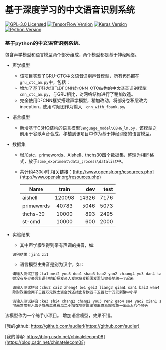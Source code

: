 # 基于深度学习的中文语音识别系统

[![GPL-3.0 Licensed](https://img.shields.io/badge/License-GPL3.0-blue.svg?style=flat)](https://opensource.org/licenses/GPL-3.0) [![TensorFlow Version](https://img.shields.io/badge/Tensorflow-1.4+-blue.svg)](https://www.tensorflow.org/) [![Keras Version](https://img.shields.io/badge/Keras-2.0+-blue.svg)](https://keras.io/) [![Python Version](https://img.shields.io/badge/Python-3.x-blue.svg)](https://www.python.org/) 

### 基于python的中文语音识别系统.
包含声学模型和语言模型两个部分组成，两个模型都是基于神经网络。

- 声学模型
   - 该项目实现了GRU-CTC中文语音识别声音模型，所有代码都在`gru_ctc_am.py`中，包括：
   - 增加了基于科大讯飞DFCNN的CNN-CTC结构的中文语音识别模型`cnn_ctc_am.py`，与GRU相比，对网络结构进行了稍加改造。
   - 完全使用DFCNN框架搭建声学模型，稍加改动，将部分卷积层改为inception，使用时频图作为输入，`cnn_with_fbank.py`。
   
- 语言模型
   - 新增基于CBHG结构的语言模型`language_model\CBHG_lm.py`，该模型之前用于谷歌声音合成，移植到该项目中作为基于神经网络的语言模型。

- 数据集
   - 增加stc、primewords、Aishell、thchs30四个数据集，整理为相同格式，放于`some_expriment\data_process\datalist`中。
   - 共计约430小时,相关链接：[http://www.openslr.org/resources.php](http://www.openslr.org/resources.php)

      |Name | train | dev | test 
      |- | :-: | -: | -:
      |aishell | 120098| 14326 | 7176
      |primewords | 40783 | 5046 | 5073
      |thchs-30 | 10000 | 893 | 2495
      |st-cmd | 10000 | 600 | 2000

- 实验结果
   - 其中声学模型得到带有声调的拼音，如:
   ```python
   识别结果：jin1 zi1
   ```
   - 语言模型由拼音是别为汉字，如：
   ```python
   请输入测试拼音：ta1 mei2 you3 duo1 shao3 hao2 yan2 zhuang4 yu3 dan4 ta1 que4 ba3 ai4 qin1 ren2 ai4 jia1 ting2 ai4 zu3 guo2 ai4 jun1 dui4 wan2 mei3 de tong3 yi1 le qi3 lai2
   她没有多少豪言壮语但她却把爱亲人爱家庭爱祖国爱军队完美地统一了起来
   
   请输入测试拼音：chu2 cai2 zheng4 bo1 gei3 liang3 qian1 san1 bai3 wan4 yuan2 jiao4 yu4 zi1 jin1 wai4 hai2 bo1 chu1 zhuan1 kuan3 si4 qian1 wu3 bai3 qi1 shi2 wan4 yuan2 xin1 jian4 zhong1 xiao3 xue2
   除财政拨给两千三百万元教太资金外还拨出专款四千五百七十万元新建中小学
   
   请输入测试拼音：ke3 shi4 chang2 chang2 you3 ren2 gao4 su4 yao2 xian1 sheng1 shuo1 kan4 jian4 er4 xiao3 jie3 zai4 ka1 fei1 guan3 li3 he2 wang2 jun4 ye4 wo4 zhe shou3 yi1 zuo4 zuo4 shang4 ji3 ge4 zhong1 tou2
   可是常常有人告诉姚先生说看见二小姐在咖啡馆里和王俊业握着族一坐坐上几个钟头

   ```



该模型作为一个练手小项目。
增加语言模型，效果不错。

[我的github: https://github.com/audier](https://github.com/audier)

[我的博客: https://blog.csdn.net/chinatelecom08](https://blog.csdn.net/chinatelecom08)
